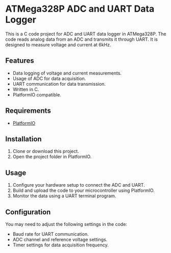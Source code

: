 # ATMega328P ADC and UART Data Logger

This is a C code project for ADC and UART data logger in ATMega328P. The code reads analog data from an ADC and transmits it through UART. It is designed to measure voltage and current at 6kHz.

## Features

- Data logging of voltage and current measurements.
- Usage of ADC for data acquisition.
- UART communication for data transmission.
- Written in C.
- PlatformIO compatible.

## Requirements

- [PlatformIO](https://platformio.org/)

## Installation

1. Clone or download this project.
2. Open the project folder in PlatformIO.

## Usage

1. Configure your hardware setup to connect the ADC and UART.
2. Build and upload the code to your microcontroller using PlatformIO.
3. Monitor the data using a UART terminal program.

## Configuration

You may need to adjust the following settings in the code:

- Baud rate for UART communication.
- ADC channel and reference voltage settings.
- Timer settings for data acquisition frequency.

